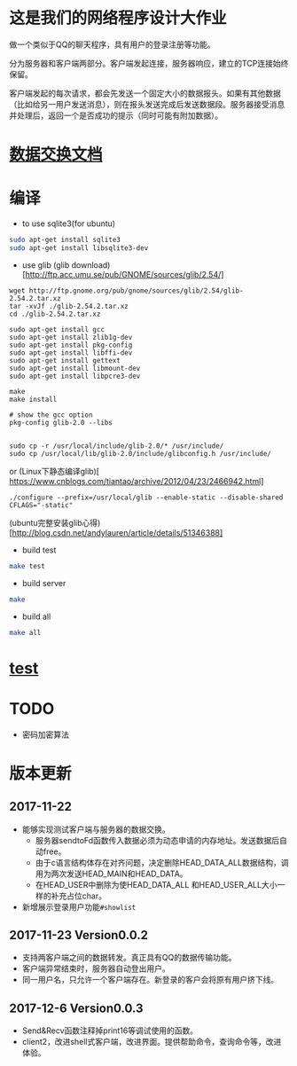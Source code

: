 # 这是我们的网络程序设计大作业

做一个类似于QQ的聊天程序，具有用户的登录注册等功能。

分为服务器和客户端两部分。客户端发起连接，服务器响应，建立的TCP连接始终保留。

客户端发起的每次请求，都会先发送一个固定大小的数据报头。如果有其他数据（比如给另一用户发送消息），则在报头发送完成后发送数据段。服务器接受消息并处理后，返回一个是否成功的提示（同时可能有附加数据）。



# [数据交换文档](./datachange.md)


# 编译

- to use sqlite3(for ubuntu)

```bash
sudo apt-get install sqlite3 
sudo apt-get install libsqlite3-dev
```

- use glib
  (glib download)[http://ftp.acc.umu.se/pub/GNOME/sources/glib/2.54/]

```
wget http://ftp.gnome.org/pub/gnome/sources/glib/2.54/glib-2.54.2.tar.xz
tar -xvJf ./glib-2.54.2.tar.xz
cd ./glib-2.54.2.tar.xz

sudo apt-get install gcc
sudo apt-get install zlib1g-dev
sudo apt-get install pkg-config
sudo apt-get install libffi-dev
sudo apt-get install gettext
sudo apt-get install libmount-dev
sudo apt-get install libpcre3-dev

make
make install

# show the gcc option 
pkg-config glib-2.0 --libs


sudo cp -r /usr/local/include/glib-2.0/* /usr/include/  
sudo cp /usr/local/lib/glib-2.0/include/glibconfig.h /usr/include/
```
or (Linux下静态编译glib)[ https://www.cnblogs.com/tiantao/archive/2012/04/23/2466942.html]

```
./configure --prefix=/usr/local/glib --enable-static --disable-shared CFLAGS="-static"
```





(ubuntu完整安装glib心得)[http://blog.csdn.net/andylauren/article/details/51346388]

- build test

```bash
make test
```
- build server

```bash
make 
```
- build all

```bash
make all
```

# [test](./test.md)


# TODO

- 密码加密算法



# 版本更新

## 2017-11-22
- ​能够实现测试客户端与服务器的数据交换。
  - 服务器sendtoFd函数传入数据必须为动态申请的内存地址。发送数据后自动free。
  - 由于c语言结构体存在对齐问题，决定删除HEAD_DATA_ALL数据结构，调用为两次发送HEAD_MAIN和HEAD_DATA。
  - 在HEAD_USER中删除为使HEAD_DATA_ALL 和HEAD_USER_ALL大小一样的补充占位char。
- 新增展示登录用户功能`#showlist`

## 2017-11-23 Version0.0.2
- 支持两客户端之间的数据转发。真正具有QQ的数据传输功能。
- 客户端异常结束时，服务器自动登出用户。
- 同一用户名，只允许一个客户端存在。新登录的客户会将原有用户挤下线。

## 2017-12-6 Version0.0.3
- Send&Recv函数注释掉print16等调试使用的函数。
- client2，改进shell式客户端，改进界面。提供帮助命令，查询命令等，改进体验。
